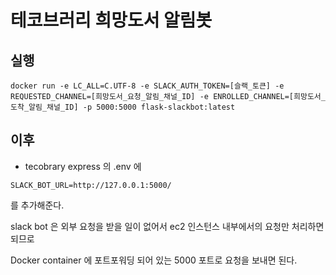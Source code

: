 # 테코브러리 희망도서 알림봇

## 실행
```
docker run -e LC_ALL=C.UTF-8 -e SLACK_AUTH_TOKEN=[슬랙_토큰] -e REQUESTED_CHANNEL=[희망도서_요청_알림_채널_ID] -e ENROLLED_CHANNEL=[희망도서_도착_알림_채널_ID] -p 5000:5000 flask-slackbot:latest
```

## 이후

* tecobrary express 의 .env 에
```
SLACK_BOT_URL=http://127.0.0.1:5000/
```
를 추가해준다.

slack bot 은 외부 요청을 받을 일이 없어서 ec2 인스턴스 내부에서의 요청만 처리하면 되므로

Docker container 에 포트포워딩 되어 있는 5000 포트로 요청을 보내면 된다.